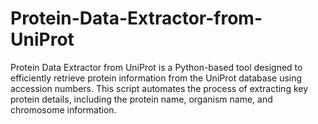 # Protein-Data-Extractor-from-UniProt
Protein Data Extractor from UniProt is a Python-based tool designed to efficiently retrieve protein information from the UniProt database using accession numbers. This script automates the process of extracting key protein details, including the protein name, organism name, and chromosome information.
